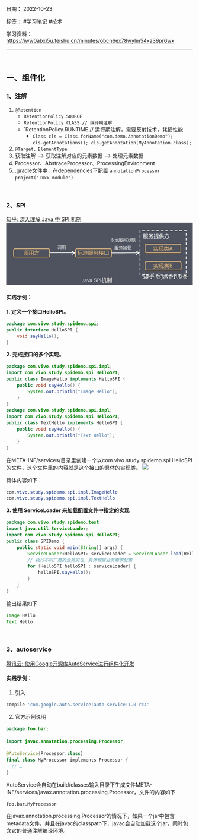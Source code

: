 日期： 2022-10-23

标签： #学习笔记 #技术

学习资料： https://iww0abxi5u.feishu.cn/minutes/obcn6ex78wylm54xa39pr6wx


---
<br>

## 一、组件化
### 1、注解
1. `@Retention`
	- `RetentionPolicy.SOURCE`
	- `RetentionPolicy.CLASS // 编译期注解`
	- `RetentionPolicy.RUNTIME // 运行期注解，需要反射技术，耗损性能
		- `Class cls = Class.forName("com.demo.AnnotationDemo"); cls.getAnnotations(); cls.getAnnotation(MyAnnotation.class);`
2. `@Target、ElementType`
3. 获取注解 --> 获取注解对应的元素数据 --> 处理元素数据
4. Processor、AbstraceProcessor、ProcessingEnvironment
5.  .gradle文件中，在dependencies下配置  `annotationProcessor project(":xxx-module")`
<br>


### 2、SPI
[知乎: 深入理解 Java 中 SPI 机制](https://zhuanlan.zhihu.com/p/84337883)
![650](../99附件/20221029_SPI.jpg)

#### 实践示例：
**1. 定义一个接口HelloSPI。**
```java
package com.vivo.study.spidemo.spi;
public interface HelloSPI {
    void sayHello();
}
```

**2. 完成接口的多个实现。**
```java
package com.vivo.study.spidemo.spi.impl;
import com.vivo.study.spidemo.spi.HelloSPI;
public class ImageHello implements HelloSPI {
    public void sayHello() {
        System.out.println("Image Hello");
    }
}
package com.vivo.study.spidemo.spi.impl;
import com.vivo.study.spidemo.spi.HelloSPI;
public class TextHello implements HelloSPI {
    public void sayHello() {
        System.out.println("Text Hello");
    }
}
```

在META-INF/services/目录里创建一个以com.vivo.study.spidemo.spi.HelloSPI的文件，这个文件里的内容就是这个接口的具体的实现类。
![](https://pic4.zhimg.com/80/v2-d6dea7b337e0c032b55731fa97183473_1440w.webp)

具体内容如下：
```java
com.vivo.study.spidemo.spi.impl.ImageHello
com.vivo.study.spidemo.spi.impl.TextHello
```

**3. 使用 ServiceLoader 来加载配置文件中指定的实现**
```java
package com.vivo.study.spidemo.test
import java.util.ServiceLoader;
import com.vivo.study.spidemo.spi.HelloSPI;
public class SPIDemo {
    public static void main(String[] args) {
        ServiceLoader<HelloSPI> serviceLoader = ServiceLoader.load(HelloSPI.class);
        // 执行不同厂商的业务实现，具体根据业务需求配置
        for (HelloSPI helloSPI : serviceLoader) {
            helloSPI.sayHello();
        }
    }
}
```

输出结果如下：
```java
Image Hello
Text Hello
```

<br>


### 3、autoservice
[腾讯云: 使用Google开源库AutoService进行组件化开发](https://cloud.tencent.com/developer/article/1415083)

#### 实践示例：
1. 引入

```bash
compile 'com.google.auto.service:auto-service:1.0-rc4'
```

2. 官方示例说明

```kotlin
package foo.bar;

import javax.annotation.processing.Processor;

@AutoService(Processor.class)
final class MyProcessor implements Processor {
  // …
}
```

AutoService会自动在build/classes输入目录下生成文件META-INF/services/javax.annotation.processing.Processor，文件的内容如下

```text
foo.bar.MyProcessor
```

在javax.annotation.processing.Processor的情况下，如果一个jar中包含metadata文件，并且在javac的classpath下，javac会自动加载这个jar，同时包含它的普通注解编译环境。